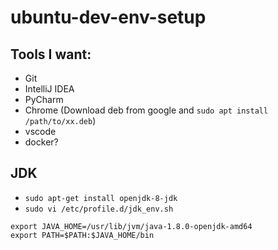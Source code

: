 # ubuntu-dev-env-setup


## Tools I want:
* Git
* IntelliJ IDEA
* PyCharm
* Chrome (Download deb from google and `sudo apt install /path/to/xx.deb`)
* vscode
* docker?

## JDK
* `sudo apt-get install openjdk-8-jdk`
* `sudo vi /etc/profile.d/jdk_env.sh`
```shell
export JAVA_HOME=/usr/lib/jvm/java-1.8.0-openjdk-amd64
export PATH=$PATH:$JAVA_HOME/bin
```
